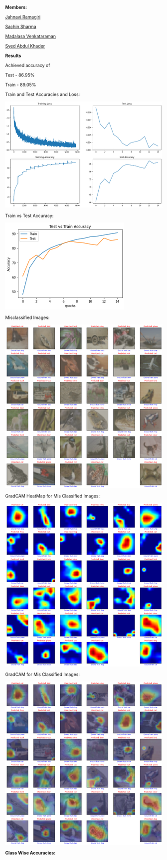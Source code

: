 **Members:**

[Jahnavi Ramagiri](https://canvas.instructure.com/courses/1804302/users/25685093)

[Sachin Sharma](https://canvas.instructure.com/courses/1804302/users/23724529)

[Madalasa Venkataraman](https://canvas.instructure.com/courses/1804302/users/25685106)

[Syed Abdul Khader](https://canvas.instructure.com/courses/1804302/users/25685109)

**Results**

Achieved accuracy of

Test - 86.95%

Train - 89.05%


Train and Test Accuracies and Loss:

![Test-Train Accuracy and Loss](https://github.com/JahnaviRamagiri/EVA-B2/blob/master/S9/Results/train_test_loss_accuracy.png)

Train vs Test Accuracy:

![Test-vs-Train Accuracy](https://github.com/JahnaviRamagiri/EVA-B2/blob/master/S9/Results/Train_vs_test.png)

Misclassified Images:

![MissClassifiedImages](https://github.com/JahnaviRamagiri/EVA-B2/blob/master/S9/Results/missclass.png)


GradCAM HeatMap for Mis Classified Images: 

![Mis_HeatMap](https://github.com/JahnaviRamagiri/EVA-B2/blob/master/S9/Results/Heatmap.png)

GradCAM for Mis Classified Images: 

![Mis_GradCAM](https://github.com/JahnaviRamagiri/EVA-B2/blob/master/S9/Results/gradcam.png)


**Class Wise Accuracies:**



